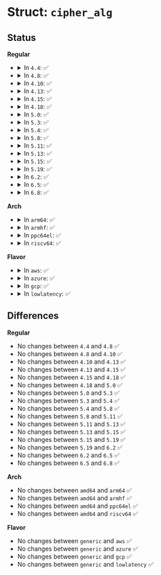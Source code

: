 # Struct: <code>cipher_alg</code>

## Status
<b>Regular</b>
<ul>
<li>
<details>
<summary>In <code>4.4</code>: ✅</summary>

```c
struct cipher_alg {
    unsigned int cia_min_keysize;
    unsigned int cia_max_keysize;
    int (*cia_setkey)(struct crypto_tfm *, const u8 *, unsigned int);
    void (*cia_encrypt)(struct crypto_tfm *, u8 *, const u8 *);
    void (*cia_decrypt)(struct crypto_tfm *, u8 *, const u8 *);
};
```
</details>
</li>
<li>
<details>
<summary>In <code>4.8</code>: ✅</summary>

```c
struct cipher_alg {
    unsigned int cia_min_keysize;
    unsigned int cia_max_keysize;
    int (*cia_setkey)(struct crypto_tfm *, const u8 *, unsigned int);
    void (*cia_encrypt)(struct crypto_tfm *, u8 *, const u8 *);
    void (*cia_decrypt)(struct crypto_tfm *, u8 *, const u8 *);
};
```
</details>
</li>
<li>
<details>
<summary>In <code>4.10</code>: ✅</summary>

```c
struct cipher_alg {
    unsigned int cia_min_keysize;
    unsigned int cia_max_keysize;
    int (*cia_setkey)(struct crypto_tfm *, const u8 *, unsigned int);
    void (*cia_encrypt)(struct crypto_tfm *, u8 *, const u8 *);
    void (*cia_decrypt)(struct crypto_tfm *, u8 *, const u8 *);
};
```
</details>
</li>
<li>
<details>
<summary>In <code>4.13</code>: ✅</summary>

```c
struct cipher_alg {
    unsigned int cia_min_keysize;
    unsigned int cia_max_keysize;
    int (*cia_setkey)(struct crypto_tfm *, const u8 *, unsigned int);
    void (*cia_encrypt)(struct crypto_tfm *, u8 *, const u8 *);
    void (*cia_decrypt)(struct crypto_tfm *, u8 *, const u8 *);
};
```
</details>
</li>
<li>
<details>
<summary>In <code>4.15</code>: ✅</summary>

```c
struct cipher_alg {
    unsigned int cia_min_keysize;
    unsigned int cia_max_keysize;
    int (*cia_setkey)(struct crypto_tfm *, const u8 *, unsigned int);
    void (*cia_encrypt)(struct crypto_tfm *, u8 *, const u8 *);
    void (*cia_decrypt)(struct crypto_tfm *, u8 *, const u8 *);
};
```
</details>
</li>
<li>
<details>
<summary>In <code>4.18</code>: ✅</summary>

```c
struct cipher_alg {
    unsigned int cia_min_keysize;
    unsigned int cia_max_keysize;
    int (*cia_setkey)(struct crypto_tfm *, const u8 *, unsigned int);
    void (*cia_encrypt)(struct crypto_tfm *, u8 *, const u8 *);
    void (*cia_decrypt)(struct crypto_tfm *, u8 *, const u8 *);
};
```
</details>
</li>
<li>
<details>
<summary>In <code>5.0</code>: ✅</summary>

```c
struct cipher_alg {
    unsigned int cia_min_keysize;
    unsigned int cia_max_keysize;
    int (*cia_setkey)(struct crypto_tfm *, const u8 *, unsigned int);
    void (*cia_encrypt)(struct crypto_tfm *, u8 *, const u8 *);
    void (*cia_decrypt)(struct crypto_tfm *, u8 *, const u8 *);
};
```
</details>
</li>
<li>
<details>
<summary>In <code>5.3</code>: ✅</summary>

```c
struct cipher_alg {
    unsigned int cia_min_keysize;
    unsigned int cia_max_keysize;
    int (*cia_setkey)(struct crypto_tfm *, const u8 *, unsigned int);
    void (*cia_encrypt)(struct crypto_tfm *, u8 *, const u8 *);
    void (*cia_decrypt)(struct crypto_tfm *, u8 *, const u8 *);
};
```
</details>
</li>
<li>
<details>
<summary>In <code>5.4</code>: ✅</summary>

```c
struct cipher_alg {
    unsigned int cia_min_keysize;
    unsigned int cia_max_keysize;
    int (*cia_setkey)(struct crypto_tfm *, const u8 *, unsigned int);
    void (*cia_encrypt)(struct crypto_tfm *, u8 *, const u8 *);
    void (*cia_decrypt)(struct crypto_tfm *, u8 *, const u8 *);
};
```
</details>
</li>
<li>
<details>
<summary>In <code>5.8</code>: ✅</summary>

```c
struct cipher_alg {
    unsigned int cia_min_keysize;
    unsigned int cia_max_keysize;
    int (*cia_setkey)(struct crypto_tfm *, const u8 *, unsigned int);
    void (*cia_encrypt)(struct crypto_tfm *, u8 *, const u8 *);
    void (*cia_decrypt)(struct crypto_tfm *, u8 *, const u8 *);
};
```
</details>
</li>
<li>
<details>
<summary>In <code>5.11</code>: ✅</summary>

```c
struct cipher_alg {
    unsigned int cia_min_keysize;
    unsigned int cia_max_keysize;
    int (*cia_setkey)(struct crypto_tfm *, const u8 *, unsigned int);
    void (*cia_encrypt)(struct crypto_tfm *, u8 *, const u8 *);
    void (*cia_decrypt)(struct crypto_tfm *, u8 *, const u8 *);
};
```
</details>
</li>
<li>
<details>
<summary>In <code>5.13</code>: ✅</summary>

```c
struct cipher_alg {
    unsigned int cia_min_keysize;
    unsigned int cia_max_keysize;
    int (*cia_setkey)(struct crypto_tfm *, const u8 *, unsigned int);
    void (*cia_encrypt)(struct crypto_tfm *, u8 *, const u8 *);
    void (*cia_decrypt)(struct crypto_tfm *, u8 *, const u8 *);
};
```
</details>
</li>
<li>
<details>
<summary>In <code>5.15</code>: ✅</summary>

```c
struct cipher_alg {
    unsigned int cia_min_keysize;
    unsigned int cia_max_keysize;
    int (*cia_setkey)(struct crypto_tfm *, const u8 *, unsigned int);
    void (*cia_encrypt)(struct crypto_tfm *, u8 *, const u8 *);
    void (*cia_decrypt)(struct crypto_tfm *, u8 *, const u8 *);
};
```
</details>
</li>
<li>
<details>
<summary>In <code>5.19</code>: ✅</summary>

```c
struct cipher_alg {
    unsigned int cia_min_keysize;
    unsigned int cia_max_keysize;
    int (*cia_setkey)(struct crypto_tfm *, const u8 *, unsigned int);
    void (*cia_encrypt)(struct crypto_tfm *, u8 *, const u8 *);
    void (*cia_decrypt)(struct crypto_tfm *, u8 *, const u8 *);
};
```
</details>
</li>
<li>
<details>
<summary>In <code>6.2</code>: ✅</summary>

```c
struct cipher_alg {
    unsigned int cia_min_keysize;
    unsigned int cia_max_keysize;
    int (*cia_setkey)(struct crypto_tfm *, const u8 *, unsigned int);
    void (*cia_encrypt)(struct crypto_tfm *, u8 *, const u8 *);
    void (*cia_decrypt)(struct crypto_tfm *, u8 *, const u8 *);
};
```
</details>
</li>
<li>
<details>
<summary>In <code>6.5</code>: ✅</summary>

```c
struct cipher_alg {
    unsigned int cia_min_keysize;
    unsigned int cia_max_keysize;
    int (*cia_setkey)(struct crypto_tfm *, const u8 *, unsigned int);
    void (*cia_encrypt)(struct crypto_tfm *, u8 *, const u8 *);
    void (*cia_decrypt)(struct crypto_tfm *, u8 *, const u8 *);
};
```
</details>
</li>
<li>
<details>
<summary>In <code>6.8</code>: ✅</summary>

```c
struct cipher_alg {
    unsigned int cia_min_keysize;
    unsigned int cia_max_keysize;
    int (*cia_setkey)(struct crypto_tfm *, const u8 *, unsigned int);
    void (*cia_encrypt)(struct crypto_tfm *, u8 *, const u8 *);
    void (*cia_decrypt)(struct crypto_tfm *, u8 *, const u8 *);
};
```
</details>
</li>
</ul>
<b>Arch</b>
<ul>
<li>
<details>
<summary>In <code>arm64</code>: ✅</summary>

```c
struct cipher_alg {
    unsigned int cia_min_keysize;
    unsigned int cia_max_keysize;
    int (*cia_setkey)(struct crypto_tfm *, const u8 *, unsigned int);
    void (*cia_encrypt)(struct crypto_tfm *, u8 *, const u8 *);
    void (*cia_decrypt)(struct crypto_tfm *, u8 *, const u8 *);
};
```
</details>
</li>
<li>
<details>
<summary>In <code>armhf</code>: ✅</summary>

```c
struct cipher_alg {
    unsigned int cia_min_keysize;
    unsigned int cia_max_keysize;
    int (*cia_setkey)(struct crypto_tfm *, const u8 *, unsigned int);
    void (*cia_encrypt)(struct crypto_tfm *, u8 *, const u8 *);
    void (*cia_decrypt)(struct crypto_tfm *, u8 *, const u8 *);
};
```
</details>
</li>
<li>
<details>
<summary>In <code>ppc64el</code>: ✅</summary>

```c
struct cipher_alg {
    unsigned int cia_min_keysize;
    unsigned int cia_max_keysize;
    int (*cia_setkey)(struct crypto_tfm *, const u8 *, unsigned int);
    void (*cia_encrypt)(struct crypto_tfm *, u8 *, const u8 *);
    void (*cia_decrypt)(struct crypto_tfm *, u8 *, const u8 *);
};
```
</details>
</li>
<li>
<details>
<summary>In <code>riscv64</code>: ✅</summary>

```c
struct cipher_alg {
    unsigned int cia_min_keysize;
    unsigned int cia_max_keysize;
    int (*cia_setkey)(struct crypto_tfm *, const u8 *, unsigned int);
    void (*cia_encrypt)(struct crypto_tfm *, u8 *, const u8 *);
    void (*cia_decrypt)(struct crypto_tfm *, u8 *, const u8 *);
};
```
</details>
</li>
</ul>
<b>Flavor</b>
<ul>
<li>
<details>
<summary>In <code>aws</code>: ✅</summary>

```c
struct cipher_alg {
    unsigned int cia_min_keysize;
    unsigned int cia_max_keysize;
    int (*cia_setkey)(struct crypto_tfm *, const u8 *, unsigned int);
    void (*cia_encrypt)(struct crypto_tfm *, u8 *, const u8 *);
    void (*cia_decrypt)(struct crypto_tfm *, u8 *, const u8 *);
};
```
</details>
</li>
<li>
<details>
<summary>In <code>azure</code>: ✅</summary>

```c
struct cipher_alg {
    unsigned int cia_min_keysize;
    unsigned int cia_max_keysize;
    int (*cia_setkey)(struct crypto_tfm *, const u8 *, unsigned int);
    void (*cia_encrypt)(struct crypto_tfm *, u8 *, const u8 *);
    void (*cia_decrypt)(struct crypto_tfm *, u8 *, const u8 *);
};
```
</details>
</li>
<li>
<details>
<summary>In <code>gcp</code>: ✅</summary>

```c
struct cipher_alg {
    unsigned int cia_min_keysize;
    unsigned int cia_max_keysize;
    int (*cia_setkey)(struct crypto_tfm *, const u8 *, unsigned int);
    void (*cia_encrypt)(struct crypto_tfm *, u8 *, const u8 *);
    void (*cia_decrypt)(struct crypto_tfm *, u8 *, const u8 *);
};
```
</details>
</li>
<li>
<details>
<summary>In <code>lowlatency</code>: ✅</summary>

```c
struct cipher_alg {
    unsigned int cia_min_keysize;
    unsigned int cia_max_keysize;
    int (*cia_setkey)(struct crypto_tfm *, const u8 *, unsigned int);
    void (*cia_encrypt)(struct crypto_tfm *, u8 *, const u8 *);
    void (*cia_decrypt)(struct crypto_tfm *, u8 *, const u8 *);
};
```
</details>
</li>
</ul>

## Differences
<b>Regular</b>
<ul>
<li>
No changes between <code>4.4</code> and <code>4.8</code> ✅
</li>
<li>
No changes between <code>4.8</code> and <code>4.10</code> ✅
</li>
<li>
No changes between <code>4.10</code> and <code>4.13</code> ✅
</li>
<li>
No changes between <code>4.13</code> and <code>4.15</code> ✅
</li>
<li>
No changes between <code>4.15</code> and <code>4.18</code> ✅
</li>
<li>
No changes between <code>4.18</code> and <code>5.0</code> ✅
</li>
<li>
No changes between <code>5.0</code> and <code>5.3</code> ✅
</li>
<li>
No changes between <code>5.3</code> and <code>5.4</code> ✅
</li>
<li>
No changes between <code>5.4</code> and <code>5.8</code> ✅
</li>
<li>
No changes between <code>5.8</code> and <code>5.11</code> ✅
</li>
<li>
No changes between <code>5.11</code> and <code>5.13</code> ✅
</li>
<li>
No changes between <code>5.13</code> and <code>5.15</code> ✅
</li>
<li>
No changes between <code>5.15</code> and <code>5.19</code> ✅
</li>
<li>
No changes between <code>5.19</code> and <code>6.2</code> ✅
</li>
<li>
No changes between <code>6.2</code> and <code>6.5</code> ✅
</li>
<li>
No changes between <code>6.5</code> and <code>6.8</code> ✅
</li>
</ul>
<b>Arch</b>
<ul>
<li>
No changes between <code>amd64</code> and <code>arm64</code> ✅
</li>
<li>
No changes between <code>amd64</code> and <code>armhf</code> ✅
</li>
<li>
No changes between <code>amd64</code> and <code>ppc64el</code> ✅
</li>
<li>
No changes between <code>amd64</code> and <code>riscv64</code> ✅
</li>
</ul>
<b>Flavor</b>
<ul>
<li>
No changes between <code>generic</code> and <code>aws</code> ✅
</li>
<li>
No changes between <code>generic</code> and <code>azure</code> ✅
</li>
<li>
No changes between <code>generic</code> and <code>gcp</code> ✅
</li>
<li>
No changes between <code>generic</code> and <code>lowlatency</code> ✅
</li>
</ul>

